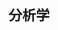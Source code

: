---
title: 分析学
layout: list
totalReadingTime: 0  # 初始为空，代码会根据子页面计算
totalWordCount: 0    # 初始为空，代码会根据子页面计算
---